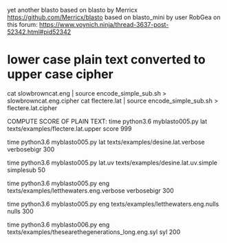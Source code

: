 yet another blasto
based on blasto by Merricx https://github.com/Merricx/blasto
based on blasto_mini by user RobGea on this forum: https://www.voynich.ninja/thread-3637-post-52342.html#pid52342

# lower case plain text converted to upper case cipher
cat slowbrowncat.eng | source encode_simple_sub.sh > slowbrowncat.eng.cipher
cat flectere.lat  | source encode_simple_sub.sh > flectere.lat.cipher


COMPUTE SCORE OF PLAIN TEXT:
time python3.6 myblasto005.py lat texts/examples/flectere.lat.upper score 999

time python3.6 myblasto005.py lat texts/examples/desine.lat.verbose verbosebigr 300

time python3.6 myblasto005.py lat.uv texts/examples/desine.lat.uv.simple simplesub 50

time python3.6 myblasto005.py eng texts/examples/letthewaters.eng.verbose verbosebigr 300

time python3.6 myblasto005.py eng texts/examples/letthewaters.eng.nulls nulls 300

time python3.6 myblasto006.py eng texts/examples/thesearethegenerations_long.eng.syl syl 200

